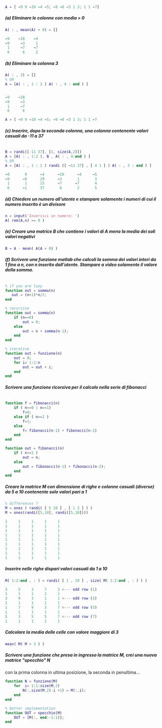 ```matlab
A = [ −9 9 −10 −4 −5; −9 −8 −3 1 3; 1 1 −7]
```

##### (a) Eliminare le colonne con media > 0

```matlab
A( : , mean(A) > 0) = []

−9    −10    −4
−9     −3     1
 1     −7    −7
 6      6     2
```

##### (b) Eliminare la colonna 3

```matlab
A( : , 3) = []
% OR
A = [A( : , 1 : 2 ) A( : , 4 : end ) ]


−9    −10
−9     −3
 1     −7
 6      6
```

```matlab
A = [ −9 9 −10 −4 −5; −9 −8 −3 1 3; 1 1 −7
```

##### (c) Inserire, dopo la seconda colonna, una colonna contenente valori casuali da -11 a 37

```matlab

B = randi([-11 37], [1, size(A,2)])
A = [A( : , 1:2 ), B , A( : , 4:end ) ]
% OR
A = [A( : , 1 : 2 ) randi ([ −11 37] , [ 4 1 ] ) A( : , 3 : end ) ]

−9       9      −4      −10      −4     −5
−9      −8      29      −3       1       3
 1       1      15      −7      −7       4
 6      −1      37       6       2       5
```

##### (d) Chiedere un numero all’utente e stampare solamente i numeri di cui il numero inserito è un divisore

```matlab
n = input('Inserisci un numero: ')
A( rem(A,n) == 0 )
```

##### (e) Creare una matrice B che contiene i valori di A meno la media dei soli valori negativi

```matlab
B = A - mean( A(A < 0) )
```

##### (f) Scrivere una funzione matlab che calcoli la somma dei valori interi da 1 fino a n, con n inserito dall’utente. Stampare a video solamente il valore della somma.

```matlab

% if you are lazy
function out = somma(n)
   out = (n+1)*n/2;
end

% recursive
function out = somma(n)
    if (n==0)
        out = 0;
    else
        out = n + somma(n-1);
    end
end

% iterative
function out = funzione(n)
    out = 0;
    for i= 1:1:n
        out = out + i;
    end
end

```

##### Scrivere una funzione ricorsiva per il calcolo nella serie di fibonacci

```matlab

function f = fibonacci(n)
    if ( n==0 | n==1)
        f=0;
    else if ( n==2 )
        f=1;
    else
        f= fibonacci(n-1) + fibonacci(n-2)
    end
end

function out = fibonacci(n)
    if ( n<=1 )
        out = n;
    else
        out = fibonacci(n-1) + fibonacci(n-2);
    end
end


```

##### Creare la matrice M con dimensione di righe e colonne casuali (diverse) da 5 a 10 contenente solo valori pari a 1

```matlab
% differences ?
M = ones ( randi( [ 5 10 ] , [ 1 2 ] ) )
M = ones(randi([5,10], randi([5,10])))

1     1     1     1     1
1     1     1     1     1
1     1     1     1     1
1     1     1     1     1
1     1     1     1     1
1     1     1     1     1
1     1     1     1     1
1     1     1     1     1
1     1     1     1     1
```

##### Inserire nelle righe dispari valori casuali da 1 a 10

```matlab
M( 1:2:end , : ) = randi( [ 1 , 10 ] , size( M( 1:2:end , : ) ) )

3     5     3     7     3 <--- odd row (1)
1     1     1     1     1
3     9     3     1     1 <--- odd row (3)
1     1     1     1     1
1     7     9     3     7 <--- odd row (5)
1     1     1     1     1
5     3     5     5     7 <--- odd row (7)
1     1     1     1     1
```

##### Calcolare la media delle celle con valore maggiore di 3

```matlab
mean( M( M > 3 ) )
```

##### Scrivere una funzione che presa in ingresso la matrice M, crei una nuova matrice "specchio" N

con la prima colonna in ultima posizione, la seconda in penultima...

```matlab
function N = funzione(M)
    for  i= 1:1:size(M,2)
        N(:,size(M,2)-i +1) = M(:,i);
    end
end

% better implementation
function OUT = specchio(M)
    OUT = [M(:, end:-1:1)];
end

```
